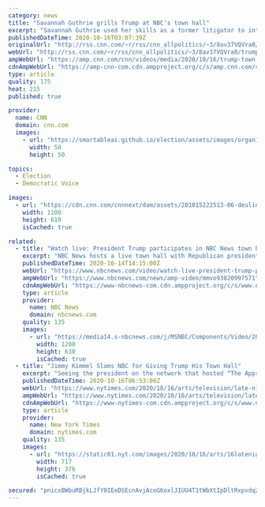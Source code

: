 ```yaml
---
category: news
title: "Savannah Guthrie grills Trump at NBC's town hall"
excerpt: "Savannah Guthrie used her skills as a former litigator to interrogate President Trump during NBC's town hall.\n    \n"
publishedDateTime: 2020-10-16T03:07:39Z
originalUrl: "http://rss.cnn.com/~r/rss/cnn_allpolitics/~3/8av37VQVra0/trump-town-hall-nbc-guthrie-coronavirus-qanon-masks-orig.cnn-business"
webUrl: "http://rss.cnn.com/~r/rss/cnn_allpolitics/~3/8av37VQVra0/trump-town-hall-nbc-guthrie-coronavirus-qanon-masks-orig.cnn-business"
ampWebUrl: "https://amp.cnn.com/cnn/videos/media/2020/10/16/trump-town-hall-nbc-guthrie-coronavirus-qanon-masks-orig.cnn-business"
cdnAmpWebUrl: "https://amp-cnn-com.cdn.ampproject.org/c/s/amp.cnn.com/cnn/videos/media/2020/10/16/trump-town-hall-nbc-guthrie-coronavirus-qanon-masks-orig.cnn-business"
type: article
quality: 175
heat: 215
published: true

provider:
  name: CNN
  domain: cnn.com
  images:
    - url: "https://smartableai.github.io/election/assets/images/organizations/cnn.com-50x50.jpg"
      width: 50
      height: 50

topics:
  - Election
  - Democratic Voice

images:
  - url: "https://cdn.cnn.com/cnnnext/dam/assets/201015222513-06-deuling-town-halls-super-tease.jpg"
    width: 1100
    height: 619
    isCached: true

related:
  - title: "Watch live: President Trump participates in NBC News town hall in Miami"
    excerpt: "NBC News hosts a live town hall with Republican presidential nominee President Donald Trump, moderated by Savannah Guthrie."
    publishedDateTime: 2020-10-14T14:15:00Z
    webUrl: "https://www.nbcnews.com/video/watch-live-president-trump-participates-in-nbc-news-town-hall-in-miami-93820997571"
    ampWebUrl: "https://www.nbcnews.com/news/amp-video/mmvo93820997571"
    cdnAmpWebUrl: "https://www-nbcnews-com.cdn.ampproject.org/c/s/www.nbcnews.com/news/amp-video/mmvo93820997571"
    type: article
    provider:
      name: NBC News
      domain: nbcnews.com
    quality: 135
    images:
      - url: "https://media14.s-nbcnews.com/j/MSNBC/Components/Video/202010/101320_Trump_Town_Hall-Twitter-FS-NBC_Thu.nbcnews-fp-1200-630.jpg"
        width: 1200
        height: 630
        isCached: true
  - title: "Jimmy Kimmel Slams NBC for Giving Trump His Town Hall"
    excerpt: "Seeing the president on the network that hosted “The Apprentice” was “like taking a time machine back to 2004, when he was just a blowhard reality TV host,” Kimmel said."
    publishedDateTime: 2020-10-16T06:53:00Z
    webUrl: "https://www.nytimes.com/2020/10/16/arts/television/late-night-jimmy-kimmel-nbc-trump-town-hall.html"
    ampWebUrl: "https://www.nytimes.com/2020/10/16/arts/television/late-night-jimmy-kimmel-nbc-trump-town-hall.amp.html"
    cdnAmpWebUrl: "https://www-nytimes-com.cdn.ampproject.org/c/s/www.nytimes.com/2020/10/16/arts/television/late-night-jimmy-kimmel-nbc-trump-town-hall.amp.html"
    type: article
    provider:
      name: New York Times
      domain: nytimes.com
    quality: 135
    images:
      - url: "https://static01.nyt.com/images/2020/10/16/arts/16latenight/16latenight-facebookJumbo.png"
        width: 717
        height: 376
        isCached: true

secured: "pnicxBWbuRBjkLJfY0IEeDSEcnAvjAcoG6oxlJIUU4T1tWbXtIpDltRxpvdqZGCQKkozMAR0quNRciuQzHD5eTqDvWPf5AOz+GqHo3UgYxeJznFvAl50WtkVJMMEoNGGL2Zkv0Pd6Rik6xYX3tuMAU9nKO6iEAit6bCXhXDHb4TTjrQY9HZx6hWy7/nxqqUeKqV30ABJOVjTlcZXrSxGKNYeEtVgJ5gnrHAmU5gT58gUgFLGCBIuIco1WJOwHie1QQJDtbsY3SEyoPbUmDlunYazyTNLsnxwRfX4a4oi5MBNk42ZyTZLo0NOn9Q0BKFPN8I26i1VQqMnHHA0H8T7QSzhxbzY0DKs2hvcQcUF8Ns=;f/lURGv6Boh/7tBhEpRUVA=="
---
```


